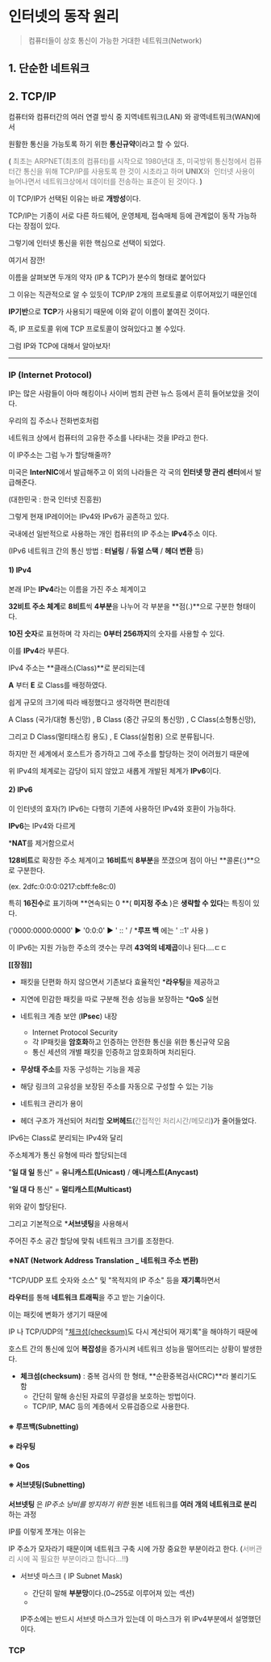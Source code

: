 #  인터넷의 동작 원리

> 컴퓨터들이 상호 통신이 가능한 거대한 네트워크(Network)



## 1. 단순한 네트워크

## 2. TCP/IP

컴퓨터와 컴퓨터간의 여러 연결 방식 중 지역네트워크(LAN) 와 광역네트워크(WAN)에서

원활한 통신을 가능토록 하기 위한 **통신규약**이라고 할 수 있다.

( <span style="color:grey">최초는 ARPNET(최초의 컴퓨터)를 시작으로 1980년대 초, 미국방위 통신청에서 컴퓨터간 통신을 위해 TCP/IP를 사용토록 한 것이 시초라고 하며 **UNIX**와  인터넷 사용이 늘어나면서 네트워크상에서 데이터를 전송하는 표준이 된 것이다.</span> )



이 TCP/IP가 선택된 이유는 바로 **개방성**이다.

TCP/IP는 기종이 서로 다른 하드웨어, 운영체제, 접속매체 등에 관계없이 동작 가능하다는 장점이 있다.

그렇기에 인터넷 통신을 위한 핵심으로 선택이 되었다.

여기서 잠깐!

이름을 살펴보면 두개의 약자 (IP & TCP)가 분수의 형태로 붙어있다

그 이유는 직관적으로 알 수 있듯이 TCP/IP 2개의 프로토콜로 이루어져있기 때문인데

**IP기반**으로 **TCP**가 사용되기 때문에 이와 같이 이름이 붙여진 것이다.

즉, IP 프로토콜 위에 TCP 프로토콜이 얹혀있다고 볼 수있다.

그럼 IP와 TCP에 대해서 알아보자!



---





### IP (Internet Protocol)

IP는 많은 사람들이 아마 해킹이나 사이버 범죄 관련 뉴스 등에서 흔히 들어보았을 것이다.

우리의 집 주소나 전화번호처럼

네트워크 상에서 컴퓨터의 고유한 주소를 나타내는 것을 IP라고 한다.

이 IP주소는 그럼 누가 할당해줄까?

미국은 **InterNIC**에서 발급해주고 이 외의 나라들은 각 국의 **인터넷 망 관리 센터**에서 발급해준다.

(대한민국 : 한국 인터넷 진흥원) 



그렇게 현재 IP레이어는 IPv4와 IPv6가 공존하고 있다.

국내에선 일반적으로 사용하는 개인 컴퓨터의 IP 주소는 **IPv4**주소 이다.

(IPv6 네트워크 간의 통신 방법 : **터널링** / **듀얼 스택** / **헤더 변환** 등)



#### 1) IPv4

본래 IP는 **IPv4**라는 이름을 가진 주소 체계이고

**32비트 주소 체계**로 **8비트**씩 **4부분**을 나누어 각 부분을 **점(.)**으로 구분한 형태이다.

**10진 숫자**로 표현하며 각 자리는 **0부터 256까지**의 숫자를 사용할 수 있다.

이를 **IPv4**라 부른다.



IPv4 주소는 **클래스(Class)**로 분리되는데

**A** 부터 **E** 로 Class를 배정하였다.

쉽게 규모의 크기에 따라 배정했다고 생각하면 편리한데

A Class (국가/대형 통신망) , B Class (중간 규모의 통신망) , C Class(소형통신망),

그리고 D Class(멀티태스킹 용도) , E Class(실험용) 으로 분류됩니다.



하지만 전 세계에서 호스트가 증가하고 그에 주소를 할당하는 것이 어려웠기 때문에 

위 IPv4의 체계로는 감당이 되지 않았고 새롭게 개발된 체계가 **IPv6**이다.





#### 2) IPv6

이 인터넷의 효자(?) IPv6는 다행히 기존에 사용하던 IPv4와 호환이 가능하다.

 **IPv6**는 IPv4와 다르게

***NAT**를 제거함으로서

**128비트**로 확장한 주소 체계이고 **16비트**씩 **8부분**을 쪼갰으며 점이 아닌 **콜론(:)**으로 구분한다.

(ex. 2dfc:0:0:0:0217:cbff:fe8c:0)



특히 **16진수**로 표기하며 **연속되는 0 **( **미지정 주소** )은 **생략할 수 있다**는 특징이 있다. 

('0000:0000:0000' ▶ '0:0:0'  ▶ ' :: '  /  ***루프 백** 에는 ' ::1' 사용 )

이 IPv6는 지원 가능한 주소의 갯수는 무려 **43억의 네제곱**이나 된다....ㄷㄷ



**[[장점]]**

- 패킷을 단편화 하지 않으면서 기존보다 효율적인 ***라우팅**을 제공하고
- 지연에 민감한 패킷을 따로  구분해 전송 성능을 보장하는 ***QoS** 실현

- 네트워크 계층 보안 (**IPsec**) 내장
  -  Internet Protocol Security
  - 각 IP패킷을 **암호화**하고 인증하는 안전한 통신을 위한 통신규약 모음
  - 통신 세션의 개별 패킷을 인증하고 암호화하며 처리된다.

-  **무상태 주소**를 자동 구성하는 기능을 제공
  - 해당 링크의 고유성을 보장된 주소를 자동으로 구성할 수 있는 기능
  - 네트워크 관리가 용이

- 헤더 구조가 개선되어 처리할  **오버헤드**(<span style="color:grey">간접적인 처리시간/메모리</span>)가 줄어들었다.



IPv6는 Class로 분리되는 IPv4와 달리

주소체계가 통신 유형에 따라 할당되는데

"**일 대 일** 통신" =   **유니캐스트(Unicast)** / **애니캐스트(Anycast)** 

"**일 대 다** 통신" =   **멀티캐스트(Multicast)**

위와 같이 할당된다.

그리고 기본적으로 ***서브넷팅**을 사용해서 

주어진 주소 공간 할당에 맞춰 네트워크 크기를 조정한다.



#### ※NAT (Network Address Translation _ 네트워크 주소 변환)

"TCP/UDP 포트 숫자와 소스" 및 "목적지의 IP 주소" 등을 **재기록**하면서

**라우터**를 통해 **네트워크 트래픽**을 주고 받는 기술이다.

이는 패킷에 변화가 생기기 때문에 

IP 나 TCP/UDP의 "<u>체크섬(checksum)</u>도 다시 계산되어 재기록"을 해야하기 때문에

호스트 간의 통신에 있어 **복잡성**을 증가시켜 네트워크 성능을 떨어뜨리는 상황이 발생한다.

- **체크섬(checksum)** : 중복 검사의 한 형태, **순환중복검사(CRC)**라 불리기도 함
  - 간단히 말해 송신된 자료의 무결성을 보호하는 방법이다.
  - TCP/IP, MAC 등의 계층에서 오류검증으로 사용한다.



#### ※ 루프백(Subnetting)





#### ※ 라우팅





#### ※ Qos





#### ※ 서브넷팅(Subnetting)

**서브넷팅** 은 *IP주소 낭비를 방지하기 위한*  원본 네트워크를 **여러 개의 네트워크로 분리**하는 과정

IP를 이렇게 쪼개는 이유는

IP 주소가 모자라기 때문이며 네트워크 구축 시에 가장 중요한 부분이라고 한다. (<span style="color:grey">서버관리 시에 꼭 필요한 부분이라고 합니다...!!</span>)

- 서브넷 마스크 ( IP Subnet Mask)

  - 간단히 말해 **부분망**이다.(0~255로 이루어져 있는 섹션)
  - 

  IP주소에는 반드시 서브넷 마스크가 있는데 이 마스크가 위 IPv4부분에서 설명했던 이다.  



### TCP  